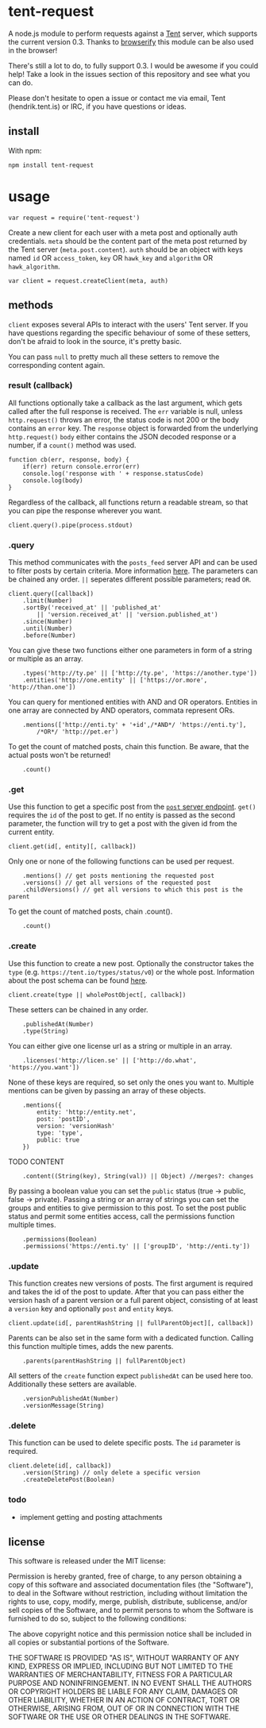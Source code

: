 # tent-request
A node.js module to perform requests against a [Tent](https://tent.io) server, which supports the current version 0.3.
Thanks to [browserify](https://github.com/substack/node-browserify) this module can be also used in the browser!

There's still a lot to do, to fully support 0.3. I would be awesome if you could help! Take a look in the issues section of this repository and see what you can do.

Please don't hesitate to open a issue or contact me via email, Tent (hendrik.tent.is) or IRC, if you have questions or ideas.

## install
With npm:
	
	npm install tent-request

# usage
	var request = require('tent-request')

Create a new client for each user with a meta post and optionally auth credentials.
`meta` should be the content part of the meta post returned by the Tent server (`meta.post.content`).
`auth` should be an object with keys named `id` OR `access_token`, `key` OR `hawk_key` and `algorithm` OR `hawk_algorithm`.

	var client = request.createClient(meta, auth)

## methods
`client` exposes several APIs to interact with the users' Tent server.
If you have questions regarding the specific behaviour of some of these setters, don't be afraid to look in the source, it's pretty basic.

You can pass `null` to pretty much all these setters to remove the corresponding content again.

### result (callback)
All functions optionally take a callback as the last argument, which gets called after the full response is received.
The `err` variable is null, unless `http.request()` throws an error, the status code is not 200 or the body contains an `error` key.
The `response` object is forwarded from the underlying `http.request()`
`body` either contains the JSON decoded response or a number, if a `count()` method was used.

	function cb(err, response, body) {
		if(err) return console.error(err)
		console.log('response with ' + response.statusCode)
		console.log(body)
	}

Regardless of the callback, all functions return a readable stream, so that you can pipe the response wherever you want.

	client.query().pipe(process.stdout)

### .query
This method communicates with the `posts_feed` server API and can be used to filter posts by certain criteria. More information [here](https://tent.io/docs/api#postsfeed). The parameters can be chained any order.
`||` seperates different possible parameters; read `OR`.

	client.query([callback])
		.limit(Number)
		.sortBy('received_at' || 'published_at'
			|| 'version.received_at' || 'version.published_at')
		.since(Number)
		.until(Number)
		.before(Number)

You can give these two functions either one parameters in form of a string or multiple as an array.

		.types('http://ty.pe' || ['http://ty.pe', 'https://another.type'])
		.entities('http://one.entity' || ['https://or.more', 'http://than.one'])

You can query for mentioned entities with AND and OR operators. Entities in one array are connected by AND operators, commata represent ORs.

		.mentions(['http://enti.ty' + '+id',/*AND*/ 'https://enti.ty'],
			/*OR*/ 'http://pet.er')

To get the count of matched posts, chain this function. Be aware, that the actual posts won't be returned!
		
		.count()

### .get
Use this function to get a specific post from the [`post` server endpoint](https://tent.io/docs/api#post).
`get()` requires the `id` of the post to get. If no entity is passed as the second parameter, the function will try to get a post with the given id from  the current entity.
	
	client.get(id[, entity][, callback])

Only one or none of the following functions can be used per request.

		.mentions() // get posts mentioning the requested post
		.versions() // get all versions of the requested post
		.childVersions() // get all versions to which this post is the parent

To get the count of matched posts, chain .count().

		.count()

### .create
Use this function to create a new post. Optionally the constructor takes the `type` (e.g. `https://tent.io/types/status/v0`) or the whole post. Information about the post schema can be found [here](https://tent.io/docs/posts#post-schema).

	client.create(type || wholePostObject[, callback])

These setters can be chained in any order.

		.publishedAt(Number)
		.type(String)

You can either give one license url as a string or multiple in an array.

		.licenses('http://licen.se' || ['http://do.what', 'https://you.want'])

None of these keys are required, so set only the ones you want to. Multiple mentions can be given by passing an array of these objects.

		.mentions({
			entity: 'http://entity.net',
			post: 'postID',
			version: 'versionHash'
			type: 'type',
			public: true
		})

TODO CONTENT
		
		.content((String(key), String(val)) || Object) //merges?: changes

By passing a boolean value you can set the `public` status (true -> public, false -> private).
Passing a string or an array of strings you can set the groups and entities to give permission to this post.
To set the post public status and permit some entities access, call the permissions function multiple times.

	 	.permissions(Boolean)
	 	.permissions('https://enti.ty' || ['groupID', 'http://enti.ty'])

### .update
This function creates new versions of posts.
The first argument is required and takes the id of the post to update.
After that you can pass either the version hash of a parent version or a full parent object, consisting of at least a `version` key and optionally `post` and `entity` keys.

	client.update(id[, parentHashString || fullParentObject][, callback])

Parents can be also set in the same form with a dedicated function. Calling this function multiple times, adds the new parents.

		.parents(parentHashString || fullParentObject)

All setters of the `create` function expect `publishedAt` can be used here too.  
Additionally these setters are available.

		.versionPublishedAt(Number)
		.versionMessage(String)

### .delete
This function can be used to delete specific posts. The `id` parameter is required.

	client.delete(id[, callback])
		.version(String) // only delete a specific version
		.createDeletePost(Boolean)

### todo
- implement getting and posting attachments

## license
This software is released under the MIT license:

Permission is hereby granted, free of charge, to any person obtaining a copy of
this software and associated documentation files (the "Software"), to deal in
the Software without restriction, including without limitation the rights to
use, copy, modify, merge, publish, distribute, sublicense, and/or sell copies of
the Software, and to permit persons to whom the Software is furnished to do so,
subject to the following conditions:

The above copyright notice and this permission notice shall be included in all
copies or substantial portions of the Software.

THE SOFTWARE IS PROVIDED "AS IS", WITHOUT WARRANTY OF ANY KIND, EXPRESS OR
IMPLIED, INCLUDING BUT NOT LIMITED TO THE WARRANTIES OF MERCHANTABILITY, FITNESS
FOR A PARTICULAR PURPOSE AND NONINFRINGEMENT. IN NO EVENT SHALL THE AUTHORS OR
COPYRIGHT HOLDERS BE LIABLE FOR ANY CLAIM, DAMAGES OR OTHER LIABILITY, WHETHER
IN AN ACTION OF CONTRACT, TORT OR OTHERWISE, ARISING FROM, OUT OF OR IN
CONNECTION WITH THE SOFTWARE OR THE USE OR OTHER DEALINGS IN THE SOFTWARE.
